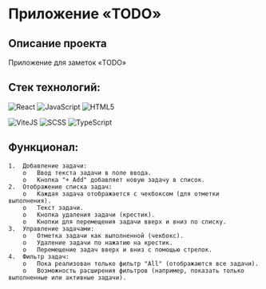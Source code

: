 # Приложение «TODO»

## Описание проекта

Приложение для заметок «TODO»

## Стек технологий:

![React](https://img.shields.io/badge/-React-191919?style=for-the-badge&logo=React)
![JavaScript](https://img.shields.io/badge/-JavaScript-191919?style=for-the-badge&logo=JavaScript)
![HTML5](https://img.shields.io/badge/-HTML5-191919?style=for-the-badge&logo=HTML5&logoColor=red)

![ViteJS](https://img.shields.io/badge/-ViteJS-%2F%3AbadgeContent)
![SCSS](https://img.shields.io/badge/-SCSS-cd6799)
![TypeScript](https://img.shields.io/badge/TypeScript-%233178c6)

## Функционал:

    1.	Добавление задачи:
    	o	Ввод текста задачи в поле ввода.
    	o	Кнопка "+ Add" добавляет новую задачу в список.
    2.	Отображение списка задач:
    	o	Каждая задача отображается с чекбоксом (для отметки выполнения).
    	o	Текст задачи.
    	o	Кнопка удаления задачи (крестик).
    	o	Кнопки для перемещения задачи вверх и вниз по списку.
    3.	Управление задачами:
    	o	Отметка задачи как выполненной (чекбокс).
    	o	Удаление задачи по нажатию на крестик.
    	o	Перемещение задач вверх и вниз с помощью стрелок.
    4.	Фильтр задач:
    	o	Пока реализован только фильтр "All" (отображаются все задачи).
    	o	Возможность расширения фильтров (например, показать только выполненные или активные задачи).
